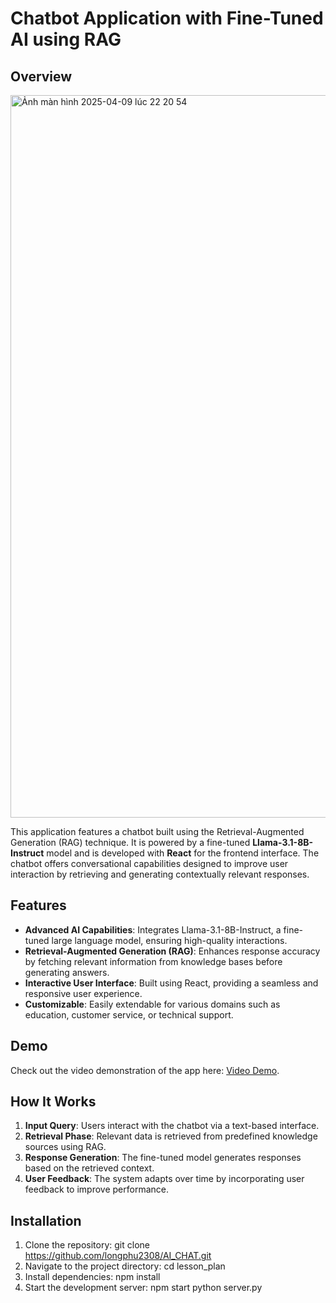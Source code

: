 # Chatbot Application with Fine-Tuned AI using RAG

## Overview
<img width="1156" alt="Ảnh màn hình 2025-04-09 lúc 22 20 54" src="https://github.com/user-attachments/assets/71ed837d-195a-43b6-bfa9-321bcd68105e" />

This application features a chatbot built using the Retrieval-Augmented Generation (RAG) technique. It is powered by a fine-tuned **Llama-3.1-8B-Instruct** model and is developed with **React** for the frontend interface. The chatbot offers conversational capabilities designed to improve user interaction by retrieving and generating contextually relevant responses.

## Features

- **Advanced AI Capabilities**: Integrates Llama-3.1-8B-Instruct, a fine-tuned large language model, ensuring high-quality interactions.
- **Retrieval-Augmented Generation (RAG)**: Enhances response accuracy by fetching relevant information from knowledge bases before generating answers.
- **Interactive User Interface**: Built using React, providing a seamless and responsive user experience.
- **Customizable**: Easily extendable for various domains such as education, customer service, or technical support.

## Demo

Check out the video demonstration of the app here: [Video Demo](https://drive.google.com/file/d/1AHNyxwnMeCjUi0g93vWwn40xGLGDtDpd/view?usp=sharing).

## How It Works

1. **Input Query**: Users interact with the chatbot via a text-based interface.
2. **Retrieval Phase**: Relevant data is retrieved from predefined knowledge sources using RAG.
3. **Response Generation**: The fine-tuned model generates responses based on the retrieved context.
4. **User Feedback**: The system adapts over time by incorporating user feedback to improve performance.

## Installation

1. Clone the repository:
  git clone https://github.com/longphu2308/AI_CHAT.git
2. Navigate to the project directory:
  cd lesson_plan
3. Install dependencies:
  npm install
4. Start the development server:
  npm start
  python server.py
